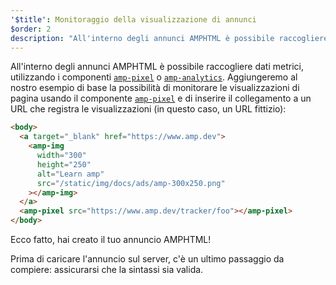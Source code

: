 ```yaml
---
'$title': Monitoraggio della visualizzazione di annunci
$order: 2
description: "All'interno degli annunci AMPHTML è possibile raccogliere dati metrici, utilizzando i componenti amp-pixel o amp-analytics. Aggiungeremo al nostro esempio di base la possibilità di monitorare le visualizzazioni di pagina ..."
---
```


All'interno degli annunci AMPHTML è possibile raccogliere dati metrici, utilizzando i componenti [`amp-pixel`](../../../../documentation/components/reference/amp-pixel.md) o [`amp-analytics`](../../../../documentation/components/reference/amp-analytics.md). Aggiungeremo al nostro esempio di base la possibilità di monitorare le visualizzazioni di pagina usando il componente [`amp-pixel`](../../../../documentation/components/reference/amp-pixel.md) e di inserire il collegamento a un URL che registra le visualizzazioni (in questo caso, un URL fittizio):

```html
<body>
  <a target="_blank" href="https://www.amp.dev">
    <amp-img
      width="300"
      height="250"
      alt="Learn amp"
      src="/static/img/docs/ads/amp-300x250.png"
    ></amp-img>
  </a>
  <amp-pixel src="https://www.amp.dev/tracker/foo"></amp-pixel>
</body>
```

Ecco fatto, hai creato il tuo annuncio AMPHTML!

Prima di caricare l'annuncio sul server, c'è un ultimo passaggio da compiere: assicurarsi che la sintassi sia valida.

